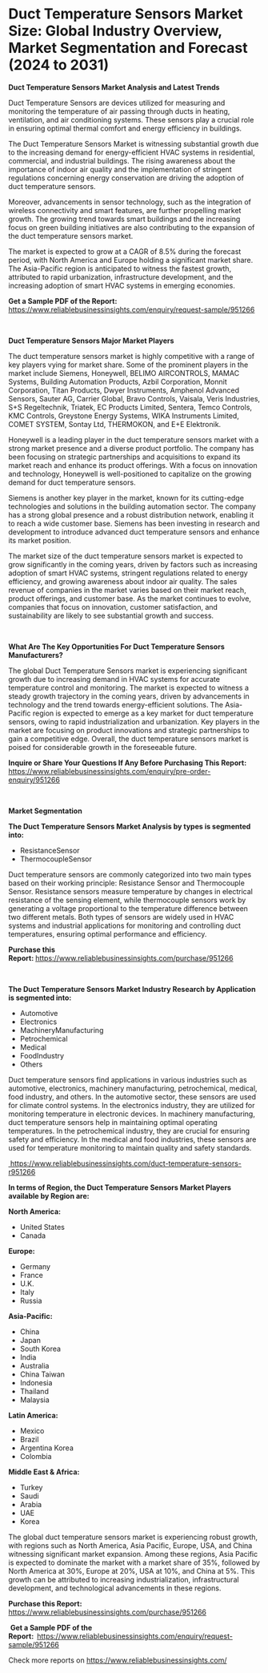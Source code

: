 <p><h1>Duct Temperature Sensors Market Size: Global Industry Overview, Market Segmentation and Forecast (2024 to 2031)</h1></p><p><strong>Duct Temperature Sensors Market Analysis and Latest Trends</strong></p>
<p><p>Duct Temperature Sensors are devices utilized for measuring and monitoring the temperature of air passing through ducts in heating, ventilation, and air conditioning systems. These sensors play a crucial role in ensuring optimal thermal comfort and energy efficiency in buildings.</p><p>The Duct Temperature Sensors Market is witnessing substantial growth due to the increasing demand for energy-efficient HVAC systems in residential, commercial, and industrial buildings. The rising awareness about the importance of indoor air quality and the implementation of stringent regulations concerning energy conservation are driving the adoption of duct temperature sensors.</p><p>Moreover, advancements in sensor technology, such as the integration of wireless connectivity and smart features, are further propelling market growth. The growing trend towards smart buildings and the increasing focus on green building initiatives are also contributing to the expansion of the duct temperature sensors market.</p><p>The market is expected to grow at a CAGR of 8.5% during the forecast period, with North America and Europe holding a significant market share. The Asia-Pacific region is anticipated to witness the fastest growth, attributed to rapid urbanization, infrastructure development, and the increasing adoption of smart HVAC systems in emerging economies.</p></p>
<p><strong>Get a Sample PDF of the Report:&nbsp;</strong> <a href="https://www.reliablebusinessinsights.com/enquiry/request-sample/951266">https://www.reliablebusinessinsights.com/enquiry/request-sample/951266</a></p>
<p>&nbsp;</p>
<p><strong>Duct Temperature Sensors Major Market Players</strong></p>
<p><p>The duct temperature sensors market is highly competitive with a range of key players vying for market share. Some of the prominent players in the market include Siemens, Honeywell, BELIMO AIRCONTROLS, MAMAC Systems, Building Automation Products, Azbil Corporation, Monnit Corporation, Titan Products, Dwyer Instruments, Amphenol Advanced Sensors, Sauter AG, Carrier Global, Bravo Controls, Vaisala, Veris Industries, S+S Regeltechnik, Triatek, EC Products Limited, Sentera, Temco Controls, KMC Controls, Greystone Energy Systems, WIKA Instruments Limited, COMET SYSTEM, Sontay Ltd, THERMOKON, and E+E Elektronik.</p><p>Honeywell is a leading player in the duct temperature sensors market with a strong market presence and a diverse product portfolio. The company has been focusing on strategic partnerships and acquisitions to expand its market reach and enhance its product offerings. With a focus on innovation and technology, Honeywell is well-positioned to capitalize on the growing demand for duct temperature sensors.</p><p>Siemens is another key player in the market, known for its cutting-edge technologies and solutions in the building automation sector. The company has a strong global presence and a robust distribution network, enabling it to reach a wide customer base. Siemens has been investing in research and development to introduce advanced duct temperature sensors and enhance its market position.</p><p>The market size of the duct temperature sensors market is expected to grow significantly in the coming years, driven by factors such as increasing adoption of smart HVAC systems, stringent regulations related to energy efficiency, and growing awareness about indoor air quality. The sales revenue of companies in the market varies based on their market reach, product offerings, and customer base. As the market continues to evolve, companies that focus on innovation, customer satisfaction, and sustainability are likely to see substantial growth and success.</p></p>
<p>&nbsp;</p>
<p><strong>What Are The Key Opportunities For Duct Temperature Sensors Manufacturers?</strong></p>
<p><p>The global Duct Temperature Sensors market is experiencing significant growth due to increasing demand in HVAC systems for accurate temperature control and monitoring. The market is expected to witness a steady growth trajectory in the coming years, driven by advancements in technology and the trend towards energy-efficient solutions. The Asia-Pacific region is expected to emerge as a key market for duct temperature sensors, owing to rapid industrialization and urbanization. Key players in the market are focusing on product innovations and strategic partnerships to gain a competitive edge. Overall, the duct temperature sensors market is poised for considerable growth in the foreseeable future.</p></p>
<p><strong>Inquire or Share Your Questions If Any Before Purchasing This Report:</strong> <a href="https://www.reliablebusinessinsights.com/enquiry/pre-order-enquiry/951266">https://www.reliablebusinessinsights.com/enquiry/pre-order-enquiry/951266</a></p>
<p>&nbsp;</p>
<p><strong>Market Segmentation</strong></p>
<p><strong>The Duct Temperature Sensors Market Analysis by types is segmented into:</strong></p>
<p><ul><li>ResistanceSensor</li><li>ThermocoupleSensor</li></ul></p>
<p><p>Duct temperature sensors are commonly categorized into two main types based on their working principle: Resistance Sensor and Thermocouple Sensor. Resistance sensors measure temperature by changes in electrical resistance of the sensing element, while thermocouple sensors work by generating a voltage proportional to the temperature difference between two different metals. Both types of sensors are widely used in HVAC systems and industrial applications for monitoring and controlling duct temperatures, ensuring optimal performance and efficiency.</p></p>
<p><strong>Purchase this Report:&nbsp;</strong><a href="https://www.reliablebusinessinsights.com/purchase/951266">https://www.reliablebusinessinsights.com/purchase/951266</a></p>
<p>&nbsp;</p>
<p><strong>The Duct Temperature Sensors Market Industry Research by Application is segmented into:</strong></p>
<p><ul><li>Automotive</li><li>Electronics</li><li>MachineryManufacturing</li><li>Petrochemical</li><li>Medical</li><li>FoodIndustry</li><li>Others</li></ul></p>
<p><p>Duct temperature sensors find applications in various industries such as automotive, electronics, machinery manufacturing, petrochemical, medical, food industry, and others. In the automotive sector, these sensors are used for climate control systems. In the electronics industry, they are utilized for monitoring temperature in electronic devices. In machinery manufacturing, duct temperature sensors help in maintaining optimal operating temperatures. In the petrochemical industry, they are crucial for ensuring safety and efficiency. In the medical and food industries, these sensors are used for temperature monitoring to maintain quality and safety standards.</p></p>
<p><a href="https://www.reliablebusinessinsights.com/duct-temperature-sensors-r951266">&nbsp;https://www.reliablebusinessinsights.com/duct-temperature-sensors-r951266</a></p>
<p><strong>In terms of Region, the Duct Temperature Sensors Market Players available by Region are:</strong></p>
<p>
    <p> <strong> North America: </strong>
        <ul>
            <li>United States</li>
            <li>Canada</li>
        </ul>
        </p> 
    <p> <strong> Europe: </strong>
        <ul>
            <li>Germany</li>
            <li>France</li>
            <li>U.K.</li>
            <li>Italy</li>
            <li>Russia</li>
        </ul>
        </p> 
    <p> <strong> Asia-Pacific: </strong>
        <ul>
            <li>China</li>
            <li>Japan</li>
            <li>South Korea</li>
            <li>India</li>
            <li>Australia</li>
            <li>China Taiwan</li>
            <li>Indonesia</li>
            <li>Thailand</li>
            <li>Malaysia</li>
        </ul>
        </p> 
    <p> <strong> Latin America: </strong>
        <ul>
            <li>Mexico</li>
            <li>Brazil</li>
            <li>Argentina Korea</li>
            <li>Colombia</li>
        </ul>
        </p> 
    <p> <strong> Middle East & Africa: </strong>
        <ul>
            <li>Turkey</li>
            <li>Saudi</li>
            <li>Arabia</li>
            <li>UAE</li>
            <li>Korea</li>
        </ul>
    </p>
    </p>
<p><p>The global duct temperature sensors market is experiencing robust growth, with regions such as North America, Asia Pacific, Europe, USA, and China witnessing significant market expansion. Among these regions, Asia Pacific is expected to dominate the market with a market share of 35%, followed by North America at 30%, Europe at 20%, USA at 10%, and China at 5%. This growth can be attributed to increasing industrialization, infrastructural development, and technological advancements in these regions.</p></p>
<p><strong>Purchase this Report: </strong><a href="https://www.reliablebusinessinsights.com/purchase/951266">https://www.reliablebusinessinsights.com/purchase/951266</a></p>
<p>&nbsp;<strong>Get a Sample PDF of the Report:&nbsp;&nbsp;</strong><a href="https://www.reliablebusinessinsights.com/enquiry/request-sample/951266">https://www.reliablebusinessinsights.com/enquiry/request-sample/951266</a></p>
<p><strong></strong></p>
<p>Check more reports on <a href="https://www.reliablebusinessinsights.com/">https://www.reliablebusinessinsights.com/</a></p>